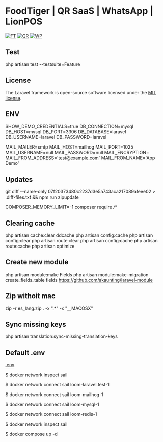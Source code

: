 # FoodTiger | QR SaaS | WhatsApp | LionPOS

[![FT](https://i.imgur.com/gcgJEb2.jpg)](https://codecanyon.net/user/mobidonia/portfolio)
[![QR](https://i.imgur.com/bqpWgnU.jpg)](https://codecanyon.net/user/mobidonia/portfolio)
[![WP](https://i.imgur.com/VgHDizv.jpg)](https://codecanyon.net/user/mobidonia/portfolio)


## Test
php artisan test --testsuite=Feature

## License

The Laravel framework is open-source software licensed under the [MIT license](https://opensource.org/licenses/MIT).

## ENV
SHOW_DEMO_CREDENTIALS=true
DB_CONNECTION=mysql
DB_HOST=mysql
DB_PORT=3306
DB_DATABASE=laravel
DB_USERNAME=laravel
DB_PASSWORD=laravel


MAIL_MAILER=smtp
MAIL_HOST=mailhog
MAIL_PORT=1025
MAIL_USERNAME=null
MAIL_PASSWORD=null
MAIL_ENCRYPTION=
MAIL_FROM_ADDRESS='test@example.com'
MAIL_FROM_NAME='App Demo'

## Updates

git diff --name-only 07f20373480c2237d3e5a743aca217089afeee02 > .diff-files.txt && npm run zipupdate

COMPOSER_MEMORY_LIMIT=-1 composer require */**

## Clearing cache
php artisan cache:clear
ddcache
php artisan config:cache
php artisan config:clear
php artisan route:clear
php artisan config:cache
php artisan route:cache
php artisan optimize

## Create new module
php artisan module:make Fields
php artisan module:make-migration create_fields_table fields
https://github.com/akaunting/laravel-module

## Zip withoit mac
zip -r es_lang.zip . -x ".*" -x "__MACOSX"

## Sync missing keys
php artisan translation:sync-missing-translation-keys


## Default .env
[.env](https://paste.laravel.io/2fe670c7-f66b-443e-9e79-b5fa6618360b)


$ docker network inspect sail

$ docker network connect sail loom-laravel.test-1

$ docker network connect sail loom-mailhog-1

$ docker network connect sail loom-mysql-1

$ docker network connect sail loom-redis-1

$ docker network inspect sail

$ docker compose up -d